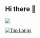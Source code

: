 ## Hi there 👋
<img src="https://capsule-render.vercel.app/api?type=rect&color=auto&height=200&section=header&text=Hello!&fontSize=70&fontColor=FF6984&desc=I%20do%20:)&descAlignY=70&descAlign=62&descSize=20&fontAlignY=35&fontAlign=35&fontColor=FF69B4" />

[![Top Langs](https://github-readme-stats.vercel.app/api/top-langs/?username=JINHYEOKKK&layout=compact&langs_count=8&card_width=320&theme=default)](https://github.com/anuraghazra/github-readme-stats)

<!--
**JINHYEOKKK/JINHYEOKKK** is a ✨ _special_ ✨ repository because its `README.md` (this file) appears on your GitHub profile.

Here are some ideas to get you started:

- 🔭 I’m currently working on ...
- 🌱 I’m currently learning ...
- 👯 I’m looking to collaborate on ...
- 🤔 I’m looking for help with ...
- 💬 Ask me about ...
- 📫 How to reach me: ...
- 😄 Pronouns: ...
- ⚡ Fun fact: ...
-->

